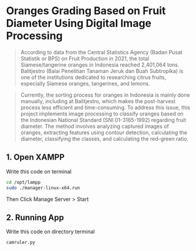 # **Oranges Grading Based on Fruit Diameter Using Digital Image Processing**
> According to data from the Central Statistics Agency (Badan Pusat Statistik or BPS) on Fruit Production in 2021, the total Siamese/tangerine oranges in Indonesia reached 2,401,064 tons. Balitjestro (Balai Penelitian Tanaman Jeruk dan Buah Subtropika) is one of the institutions dedicated to researching citrus fruits, especially Siamese oranges, tangerines, and lemons.

> Currently, the sorting process for oranges in Indonesia is mainly done manually, including at Balitjestro, which makes the post-harvest process less efficient and time-consuming. To address this issue, this project implements image processing to classify oranges based on the Indonesian National Standard (SNI 01-3165-1992) regarding fruit diameter. The method involves analyzing captured images of oranges, extracting features using contour detection, calculating the diameter, classifying the classes, and calculating the red-green ratio.

## 1. Open XAMPP
Write this code on terminal
```sh
cd /opt/lampp
sudo ./manager-linux-x64.run
```
Then Click Manage Server > Start 

## 2. Running App
Write this code on directory terminal
```sh
camruler.py
```
